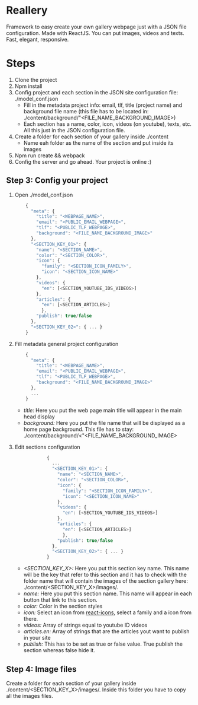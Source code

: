 # Reallery
Framework to easy create your own gallery webpage just with a JSON file configuration. Made with ReactJS. You can put images, videos and texts. Fast, elegant, responsive.


# Steps
1. Clone the project
1. Npm install
1. Config project and each section in the JSON site configuration file: ./model_conf.json
    - Fill in the metadata project info: email, tlf, title (project name) and background file name (this file has to be located in: ./content/background/"<FILE_NAME_BACKGROUND_IMAGE>)
    - Each section has a name, color, icon, videos (on youtube), texts, etc. All this just in the JSON configuration file.
1. Create a folder for each section of your gallery inside ./content
    - Name eah folder as the name of the section and put inside its images
1. Npm run create && webpack
1. Config the server and go ahead. Your project is online :)


## Step 3: Config your project
1. Open ./model_conf.json
    ```javascript
        {
          "meta": {
            "title": "<WEBPAGE_NAME>",
            "email": "<PUBLIC_EMAIL_WEBPAGE>",
            "tlf": "<PUBLIC_TLF_WEBPAGE>",
            "background": "<FILE_NAME_BACKGROUND_IMAGE>"
          },
          "<SECTION_KEY_01>": {
            "name": "<SECTION_NAME>",
            "color": "<SECTION_COLOR>",
            "icon": {
              "family": "<SECTION_ICON_FAMILY>",
              "icon": "<SECTION_ICON_NAME>"
            },
            "videos": {
              "en": [<SECTION_YOUTUBE_IDS_VIDEOS>]
            },
            "articles": {
              "en": [<SECTION_ARTICLES>]
              },
            "publish": true/false
          },
          "<SECTION_KEY_02>": { ... }
        }

    ```

1. Fill metadata general project configuration
    ```javascript
        {
          "meta": {
            "title": "<WEBPAGE_NAME>",
            "email": "<PUBLIC_EMAIL_WEBPAGE>",
            "tlf": "<PUBLIC_TLF_WEBPAGE>",
            "background": "<FILE_NAME_BACKGROUND_IMAGE>"
          },
          ...
        }

    ```

    - *title:* Here you put the web page main title will appear in the main head display
    - *background:* Here you put the file name that will be displayed as a home page background. This file has to stay:  ./content/background/<"<FILE_NAME_BACKGROUND_IMAGE>

1. Edit sections configuration

    ```javascript
                {
                  ...
                  "<SECTION_KEY_01>": {
                    "name": "<SECTION_NAME>",
                    "color": "<SECTION_COLOR>",
                    "icon": {
                      "family": "<SECTION_ICON_FAMILY>",
                      "icon": "<SECTION_ICON_NAME>"
                    },
                    "videos": {
                      "en": [<SECTION_YOUTUBE_IDS_VIDEOS>]
                    },
                    "articles": {
                      "en": [<SECTION_ARTICLES>]
                      },
                    "publish": true/false
                  },
                  "<SECTION_KEY_02>": { ... }
                }

    ```

    - *<SECTION_KEY_X>:* Here you put this section key name. This name will be the key that refer to this section and it has to check with the folder name that will contain the images of the section gallery here: ./content/<SECTION_KEY_X>/images/.
    - *name:* Here you put this section name. This name will appear in each button that link to this section.
    - *color:* Color in the section styles
    - *icon:* Select an icon from [react-icons](https://gorangajic.github.io/react-icons/fa.html), select a family and a icon from there.
    - *videos:* Array of strings equal to youtube ID videos
    - *articles.en:* Array of strings that are the articles yout want to publish in your site
    - *publish:* This has to be set as true or false value. True publish the section whereas false hide it.


## Step 4: Image files

Create a folder for each section of your gallery inside ./content/<SECTION_KEY_X>/images/. Inside this folder you have to copy all the images files.